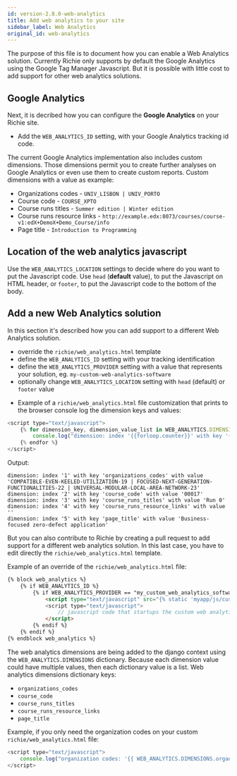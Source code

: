 ```yaml
---
id: version-2.8.0-web-analytics
title: Add web analytics to your site
sidebar_label: Web Analytics
original_id: web-analytics
---
```


The purpose of this file is to document how you can enable a Web Analytics solution. 
Currently Richie only supports by default the Google Analytics using the Google Tag Manager Javascript.
But it is possible with little cost to add support for other web analytics solutions.

## Google Analytics
Next, it is decribed how you can configure the **Google Analytics** on your Richie site.

- Add the `WEB_ANALYTICS_ID` setting, with your Google Analytics tracking id code.

The current Google Analytics implementation also includes custom dimensions. Those dimensions permit you to create further analyses on Google Analytics or even use them to create custom reports. 
Custom dimensions with a value as example:
* Organizations codes - `UNIV_LISBON | UNIV_PORTO`
* Course code - `COURSE_XPTO`
* Course runs titles - `Summer edition | Winter edition`
* Course runs resource links - `http://example.edx:8073/courses/course-v1:edX+DemoX+Demo_Course/info`
* Page title - `Introduction to Programming`

## Location of the web analytics javascript
Use the `WEB_ANALYTICS_LOCATION` settings to decide where do you want to put the Javascript code. Use `head` (**default** value), to put the Javascript on HTML header, or `footer`, to put the Javascript code to the bottom of the body.

## Add a new Web Analytics solution

In this section it's described how you can add support to a different Web Analytics solution.

* override the `richie/web_analytics.html` template
* define the `WEB_ANALYTICS_ID` setting with your tracking identification
* define the `WEB_ANALYTICS_PROVIDER` setting with a value that represents your solution, eg. `my-custom-web-analytics-software`
* optionally change `WEB_ANALYTICS_LOCATION` setting with `head` (default) or `footer` value

- Example of a `richie/web_analytics.html` file customization that prints to the browser console log the dimension keys and values:
```javascript
<script type="text/javascript">
    {% for dimension_key, dimension_value_list in WEB_ANALYTICS.DIMENSIONS.items %}
        console.log("dimension: index '{{forloop.counter}}' with key '{{ dimension_key }}' with value '{{ dimension_value_list|join:" | " }}'");
    {% endfor %}
</script>
```

Output:
```
dimension: index '1' with key 'organizations_codes' with value 'COMPATIBLE-EVEN-KEELED-UTILIZATION-19 | FOCUSED-NEXT-GENERATION-FUNCTIONALITIES-22 | UNIVERSAL-MODULAR-LOCAL-AREA-NETWORK-23'
dimension: index '2' with key 'course_code' with value '00017'
dimension: index '3' with key 'course_runs_titles' with value 'Run 0'
dimension: index '4' with key 'course_runs_resource_links' with value ''
dimension: index '5' with key 'page_title' with value 'Business-focused zero-defect application'
```

But you can also contribute to Richie by creating a pull request to add support for a different web analytics solution. In this last case, you have to edit directly the `richie/web_analytics.html` template.

Example of an override of the `richie/web_analytics.html` file:
```html
{% block web_analytics %}
    {% if WEB_ANALYTICS_ID %} 
        {% if WEB_ANALYTICS_PROVIDER == "my_custom_web_analytics_software" %}
            <script type="text/javascript" src="{% static 'myapp/js/custom_web_analytics_software.js' %}">
            <script type="text/javascript">
                // javascript code that startups the custom web analytics software
            </script>
        {% endif %}
    {% endif %}
{% endblock web_analytics %}
```

The web analytics dimensions are being added to the django context using the `WEB_ANALYTICS.DIMENSIONS` dictionary. Because each dimension value could have multiple values, then each dictionary value is a list. Web analytics dimensions dictionary keys:
* `organizations_codes`
* `course_code`
* `course_runs_titles`
* `course_runs_resource_links`
* `page_title`

Example, if you only need the organization codes on your custom `richie/web_analytics.html` file:
```javascript
<script type="text/javascript">
    console.log("organization codes: '{{ WEB_ANALYTICS.DIMENSIONS.organizations_codes |join:" | " }}");
</script>
```
